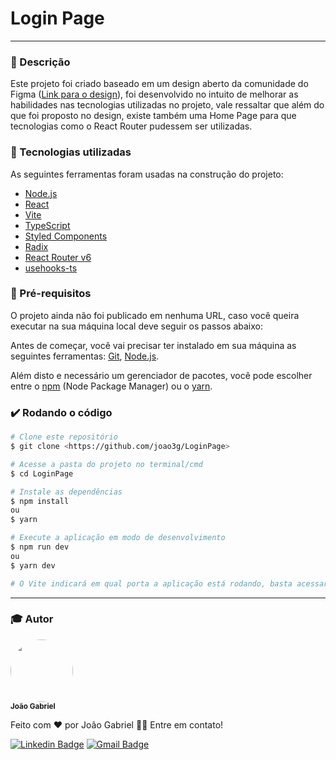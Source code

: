 # Login Page
---
### :rocket: Descrição

Este projeto foi criado baseado em um design aberto da comunidade do Figma ([Link para o design](https://www.figma.com/file/ikektc2YlJqRIirM0R0r2n/Login-Page-design-(Community)?node-id=0%3A1)), foi desenvolvido no intuito de melhorar as habilidades nas tecnologias utilizadas no projeto, vale ressaltar que além do que foi proposto no design, existe também uma Home Page para que tecnologias como o React Router pudessem ser utilizadas.

### :hammer: Tecnologias utilizadas

As seguintes ferramentas foram usadas na construção do projeto:

- [Node.js](https://nodejs.org/en/)
- [React](https://pt-br.reactjs.org/)
- [Vite](https://vitejs.dev/)
- [TypeScript](https://www.typescriptlang.org/)
- [Styled Components](https://styled-components.com/)
- [Radix](https://www.radix-ui.com/)
- [React Router v6](https://reactrouter.com/en/v6.3.0/getting-started/overview)
- [usehooks-ts](https://usehooks-ts.com/)

### :scroll: Pré-requisitos
O projeto ainda não foi publicado em nenhuma URL, caso você queira executar na sua máquina local deve seguir os passos abaixo:

Antes de começar, você vai precisar ter instalado em sua máquina as seguintes ferramentas:
[Git](https://git-scm.com), [Node.js](https://nodejs.org/en/).

Além disto e necessário um gerenciador de pacotes, você pode escolher entre o [npm](https://www.npmjs.com/) (Node Package Manager) ou o [yarn](https://yarnpkg.com/).

### :heavy_check_mark: Rodando o código

```bash
# Clone este repositório
$ git clone <https://github.com/joao3g/LoginPage>

# Acesse a pasta do projeto no terminal/cmd
$ cd LoginPage

# Instale as dependências
$ npm install
ou
$ yarn

# Execute a aplicação em modo de desenvolvimento
$ npm run dev
ou
$ yarn dev

# O Vite indicará em qual porta a aplicação está rodando, basta acessar o link que aparecera no seu terminal (algo como: http://localhost:5173)
```

---

### :mortar_board: Autor

 <img style="border-radius: 50%;" src="https://avatars.githubusercontent.com/u/26381283?v=4" width="100px;" alt=""/>
 <br />
 <sub><b>João Gabriel</b></sub>


Feito com ❤️ por João Gabriel 👋🏽 Entre em contato!

[![Linkedin Badge](https://img.shields.io/badge/-Joao_Gabriel-blue?style=flat-square&logo=Linkedin&logoColor=white&link=https://www.linkedin.com/in/joao-gab/)](https://www.linkedin.com/in/joao-gab/) 
[![Gmail Badge](https://img.shields.io/badge/-joao.almeida.gabriel2015@gmail.com-c14438?style=flat-square&logo=Gmail&logoColor=white&link=mailto:joao.almeida.gabriel2015@gmail.com)](mailto:joao.almeida.gabriel2015@gmail.com)

